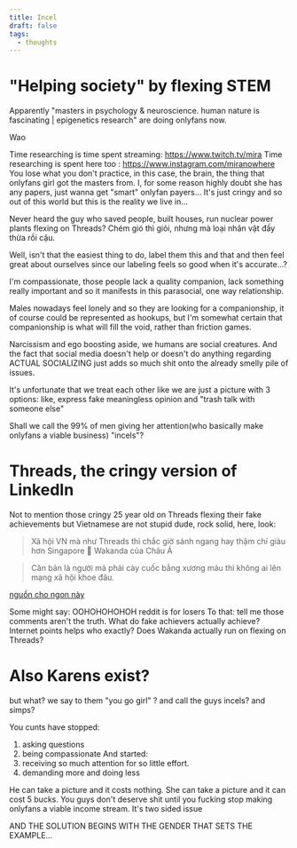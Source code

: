 ```yaml
---
title: Incel
draft: false
tags:
  - thoughts
---
```

# "Helping society" by flexing STEM 
Apparently "masters in psychology & neuroscience. human nature is fascinating | epigenetics research" are doing onlyfans now. 

Wao

Time researching is time spent streaming: https://www.twitch.tv/mira
Time researching is spent here too : https://www.instagram.com/miranowhere
You lose what you don't practice, in this case, the brain, the thing that onlyfans girl got the masters from. I, for some reason highly doubt she has any papers, just wanna get "smart" onlyfan payers... It's just cringy and so out of this world but this is the reality we live in...

Never heard the guy who saved people, built houses, run nuclear power plants flexing on Threads? Chém gió thì giỏi, nhưng mà loại nhân vật đấy thừa rồi cậu.

Well, isn't that the easiest thing to do, label them this and that and then feel great about ourselves since our labeling feels so good when it's accurate...?

I'm compassionate, those people lack a quality companion, lack something really important and so it manifests in this parasocial, one way relationship.

Males nowadays feel lonely and so they are looking for a companionship, it of course could be represented as hookups, but I'm somewhat certain that companionship is what will fill the void, rather than friction games.

Narcissism and ego boosting aside, we humans are social creatures. And the fact that social media doesn't help or doesn't do anything regarding ACTUAL SOCIALIZING just adds so much shit onto the already smelly pile of issues.

It's unfortunate that we treat each other like we are just a picture with 3 options: like, express fake meaningless opinion and "trash talk with someone else"

Shall we call the 99% of men giving her attention(who basically make onlyfans a viable business) "incels"?
# Threads, the cringy version of LinkedIn
Not to mention those cringy 25 year old on Threads flexing their fake achievements but Vietnamese are not stupid dude, rock solid, here, look:

> Xã hội VN mà như Threads thì chắc giờ sánh ngang hay thậm chí giàu hơn Singapore 🐧
> 	Wakanda của Châu Á

> Căn bản là người mà phải cày cuốc bằng xương máu thì không ai lên mạng xã hội khoe đâu.

[nguồn cho ngon này](https://www.reddit.com/r/vozforums/comments/1frca5j/em_g%C3%A1i_threads/)

Some might say: OOHOHOHOHOH reddit is for losers
To that: tell me those comments aren't the truth. What do fake achievers actually achieve? Internet points helps who exactly? Does Wakanda actually run on flexing on Threads?

# Also Karens exist?
but what? we say to them "you go girl" ?
and call the guys incels? and simps?

You cunts have stopped:
1. asking questions
2. being compassionate
And started:
1. receiving so much attention for so little effort.
2. demanding more and doing less

He can take a picture and it costs nothing.
She can take a picture and it can cost 5 bucks.
You guys don't deserve shit until you fucking stop making onlyfans a viable income stream. It's two sided issue

AND THE SOLUTION BEGINS WITH THE GENDER THAT SETS THE EXAMPLE...